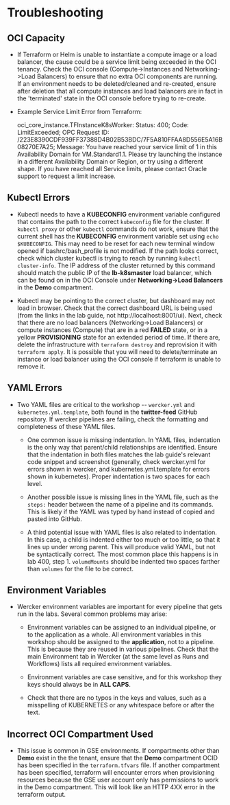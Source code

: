# Troubleshooting

## OCI Capacity

- If Terraform or Helm is unable to instantiate a compute image or a load balancer, the cause could be a service limit being exceeded in the OCI tenancy. Check the OCI console (Compute->Instances and Networking->Load Balancers) to ensure that no extra OCI components are running. If an environment needs to be deleted/cleaned and re-created, ensure after deletion that all compute instances and load balancers are in fact in the 'terminated' state in the OCI console before trying to re-create.

- Example Service Limit Error from Terraform:

  oci_core_instance.TFInstanceK8sWorker: Status: 400; Code: LimitExceeded; OPC Request ID: /223E8390CDF939FF37388D4B02B53BDC/7F5A810FFAA8D556E5A16B08270E7A25; Message: You have reached your service limit of 1 in this Availability Domain for VM.Standard1.1. Please try launching the instance in a different Availability Domain or Region, or try using a different shape. If you have reached all Service limits, please contact Oracle support to request a limit increase.


## Kubectl Errors

- Kubectl needs to have a **KUBECONFIG** environment variable configured that contains the path to the correct `kubeconfig` file for the cluster. If `kubectl proxy` or other `kubectl` commands do not work, ensure that the current shell has the **KUBECONFIG** environment variable set using `echo $KUBECONFIG`. This may need to be reset for each new terminal window opened if bashrc/bash_profile is not modified. If the path looks correct, check which cluster kubectl is trying to reach by running `kubectl cluster-info`. The IP address of the cluster returned by this command should match the public IP of the **lb-k8smaster** load balancer, which can be found on in the OCI Console under **Networking->Load Balancers** in the **Demo** compartment.

- Kubectl may be pointing to the correct cluster, but dashboard may not load in browser. Check that the correct dashboard URL is being used (from the links in the lab guide, not http://localhost:8001/ui). Next, check that there are no load balancers (Networking->Load Balancers) or compute instances (Compute) that are in a red **FAILED** state, or in a yellow **PROVISIONING** state for an extended period of time. If there are, delete the infrastructure with `terraform destroy` and reprovision it with `terraform apply`. It is possible that you will need to delete/terminate an instance or load balancer using the OCI console if terraform is unable to remove it.


## YAML Errors

- Two YAML files are critical to the workshop -- `wercker.yml` and `kubernetes.yml.template`, both found in the **twitter-feed** GitHub repository. If wercker pipelines are failing, check the formatting and completeness of these YAML files.

  - One common issue is missing indentation. In YAML files, indentation is the only way that parent/child relationships are identified. Ensure that the indentation in both files matches the lab guide's relevant code snippet and screenshot (generally, check wercker.yml for errors shown in wercker, and kubernetes.yml.template for errors shown in kubernetes). Proper indentation is two spaces for each level.

  - Another possible issue is missing lines in the YAML file, such as the `steps:` header between the name of a pipeline and its commands. This is likely if the YAML was typed by hand instead of copied and pasted into GitHub.

  - A third potential issue with YAML files is also related to indentation. In this case, a child is indented either too much or too little, so that it lines up under wrong parent. This will produce valid YAML, but not be syntactically correct. The most common place this happens is in lab 400, step 1. `volumeMounts` should be indented two spaces farther than `volumes` for the file to be correct.

## Environment Variables

- Wercker environment variables are important for every pipeline that gets run in the labs. Several common problems may arise:

  - Environment variables can be assigned to an individual pipeline, or to the application as a whole. All environment variables in this workshop should be assigned to the **application**, not to a pipeline. This is because they are reused in various pipelines. Check that the main Environment tab in Wercker (at the same level as Runs and Workflows) lists all required environment variables.

  - Environment variables are case sensitive, and for this workshop they keys should always be in **ALL CAPS**.

  - Check that there are no typos in the keys and values, such as a misspelling of KUBERNETES or any whitespace before or after the text.

## Incorrect OCI Compartment Used

- This issue is common in GSE environments. If compartments other than **Demo** exist in the the tenant, ensure that the **Demo** compartment OCID has been specified in the `terraform.tfvars` file. If another compartment has been specified, terraform will encounter errors when provisioning resources because the GSE user account only has permissions to work in the Demo compartment. This will look like an HTTP 4XX error in the terraform output.
